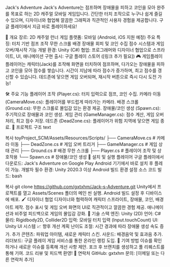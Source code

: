 Jack's Adventure
Jack's Adventure는 점프하며 장애물을 피하고 코인을 모아 완주를 목표로 하는 2D 캐주얼 모바일 게임입니다. 간단한 터치 조작으로 누구나 쉽게 즐길 수 있으며, 디자이너와 협업해 깔끔한 그래픽과 직관적인 사용자 경험을 제공합니다. 구글 플레이에서 지금 바로 플레이하세요!



📖 개요
장르: 2D 캐주얼 런너 게임
플랫폼: 모바일 (Android, iOS 지원 예정)
주요 특징:
터치 기반 점프 조작
무한 스크롤 배경
장애물 회피 및 코인 수집
점수 시스템과 게임 오버/재시작 기능
개발 환경: Unity (C#)
협업: 프로그래머와 디자이너 협업으로 스프라이트, UI, 애니메이션 구현
출시: 구글 플레이 스토어 ([링크 추가 필요])
🎮 게임플레이
플레이어는 캐릭터(Jack)를 조작해 화면을 터치하여 점프하며, 다가오는 장애물을 피하고 코인을 모아 점수를 쌓습니다. 시간이 지남에 따라 점수가 증가하며, 최고 점수를 갱신할 수 있습니다. 데드존에 닿으면 게임 오버되며, 재시작 버튼으로 즉시 다시 도전 가능!

🛠 주요 기능
플레이어 조작 (Player.cs): 터치 입력으로 점프, 코인 수집.
카메라 이동 (CameraMove.cs): 플레이어를 부드럽게 따라가는 카메라.
배경 스크롤 (Ground.cs): 무한 스크롤로 몰입감 있는 환경 제공.
장애물/코인 생성 (Spawn.cs): 주기적으로 장애물과 코인 생성.
게임 관리 (GameManager.cs): 점수 계산, 게임 오버 처리, 최고 점수 저장.
데드존 (DeadZone.cs): 플레이어가 위험 지역에 닿으면 게임 종료.
📂 프로젝트 구조
text

복사
toyProject_SCM/Assets/Resources/Scripts/
├── CameraMove.cs        # 카메라 이동
├── DeadZone.cs          # 게임 오버 트리거
├── GameManager.cs       # 게임 상태 관리
├── Ground.cs            # 배경 무한 스크롤
├── Player.cs            # 플레이어 조작 및 상호작용
└── Spawn.cs             # 장애물/코인 생성
🚀 설치 및 실행
플레이어
구글 플레이에서 다운로드: Jack's Adventure on Google Play
Android 기기에서 바로 설치 후 플레이 가능.
개발자
필수 환경:
Unity 2020.3 이상
Android 빌드 환경 설정
소스 코드 빌드:
bash

복사
git clone https://github.com/gxtxhm/Jack-s-Adventure.git
Unity에서 프로젝트를 열고 Assets/Scenes 폴더의 메인 씬 실행.
Android 빌드 설정 후 디바이스에 배포.
🖌 디자이너 협업
디자이너와 협력하여 캐릭터 스프라이트, 장애물, 코인, 배경 아트 제작.
점수 표시 및 게임 오버 화면의 UI로 직관적이고 깔끔한 경험 제공.
애니메이션과 비주얼 피드백으로 게임의 몰입감 강화.
🔧 기술 스택
엔진: Unity (2D)
언어: C#
물리: Rigidbody2D, Collider2D
입력: 모바일 터치 입력 (Input.touchCount)
UI: Unity UI 시스템
📈 향후 개선 계획
난이도 조절: 시간 경과에 따라 장애물 생성 속도 증가.
추가 콘텐츠: 파워업 아이템, 새로운 캐릭터 스킨.
사운드: 배경음악 및 효과음 추가.
리더보드: 구글 플레이 게임 서비스를 통한 온라인 랭킹 도입.
🤝 기여 방법
이슈를 확인하거나 새로운 이슈를 등록해 개선 사항 제안.
포크 후 브랜치를 생성하고 풀 리퀘스트를 통해 기여.
코드 리뷰 및 피드백 환영!
📧 연락처
GitHub: gxtxhm
문의: [이메일 또는 다른 연락처 추가]

